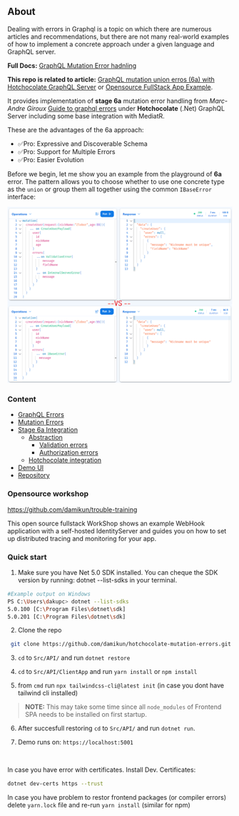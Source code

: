 ## About

Dealing with errors in Graphql is a topic on which there are numerous articles and recommendations, but there are not many real-world examples of how to implement a concrete approach under a given language and GraphQL server.

**Full Docs:** [GraphQL Mutation Error hadnling](https://github.com/damikun/hotchocolate-mutation-errors/blob/main/Doc/MutationErrors.md)

**This repo is related to article:** [GraphQL mutation union erros (6a) with Hotchocolate GraphQL Server](https://github.com/damikun/hotchocolate-mutation-errors/blob/main/Doc/MutationErrors.md) or [Opensource FullStack App Example](https://github.com/damikun/trouble-training).

It provides implementation of **stage 6a** mutation error handling from *Marc-Andre Giroux* [Guide to graphql errors](https://productionreadygraphql.com/2020-08-01-guide-to-graphql-errors) under **Hotchocolate** (.Net) GraphQL Server including some base integration with MediatR.

These are the advantages of the 6a approach:
- ✅Pro: Expressive and Discoverable Schema
- ✅Pro: Support for Multiple Errors
- ✅Pro: Easier Evolution

Before we begin, let me show you an example from the playground of **6a** error. The pattern allows you to choose whether to use one concrete type as the `union` or group them all together using the common `IBaseError` interface:

![Hotchocolate 6a example comparing union vs shared interface query aproach](./Doc/Assets/union_vs_shared_error_interface_graphql_errors.png "Hotchocolate 6a example comparing union vs shared interface query aproach")

### Content

- [GraphQL Errors](https://github.com/damikun/hotchocolate-mutation-errors/blob/main/Doc/MutationErrors.md#graphql-errors)
- [Mutation Errors](https://github.com/damikun/hotchocolate-mutation-errors/blob/main/Doc/MutationErrors.md#mutation-errors)
- [Stage 6a Integration](https://github.com/damikun/hotchocolate-mutation-errors/blob/main/Doc/MutationErrors.md#stage-6a-integration)
    - [Abstraction](https://github.com/damikun/hotchocolate-mutation-errors/blob/main/Doc/MutationErrors.md#stage-6a-integration)
        - [Validation errors](https://github.com/damikun/hotchocolate-mutation-errors/blob/main/Doc/MutationErrors.md#validation-errors)
        - [Authorization errors](https://github.com/damikun/hotchocolate-mutation-errors/blob/main/Doc/MutationErrors.md#authorization-errors)
    - [Hotchocolate integration](https://github.com/damikun/hotchocolate-mutation-errors/blob/main/Doc/MutationErrors.md#hotchocolate-integration)
- [Demo UI](https://github.com/damikun/hotchocolate-mutation-errors/blob/main/Doc/MutationErrors.md#hotchocolate-integration)
- [Repository](https://github.com/damikun/hotchocolate-mutation-errors/blob/main/Doc/MutationErrors.md#repository)


### Opensource workshop

https://github.com/damikun/trouble-training

This open source fullstack WorkShop shows an example WebHook application with a self-hosted IdentityServer and guides you on how to set up distributed tracing and monitoring for your app.

### Quick start

1) Make sure you have Net 5.0 SDK installed. You can cheque the SDK version by running: dotnet --list-sdks in your terminal.

```sh
#Example output on Windows
PS C:\Users\dakupc> dotnet --list-sdks
5.0.100 [C:\Program Files\dotnet\sdk]
5.0.201 [C:\Program Files\dotnet\sdk]
```

2) Clone the repo

```sh
 git clone https://github.com/damikun/hotchocolate-mutation-errors.git
```

3) `cd` to `Src/API/` and run `dotnet restore`

4) `cd` to `Src/API/ClientApp` and run `yarn install` or `npm install`

5) from `cmd` run `npx tailwindcss-cli@latest init` (in case you dont have tailwind cli installed)

>**NOTE:** This may take some time since all `node_modules` of Frontend SPA needs to be installed on first startup.

6) After succesfull restoring `cd` to `Src/API/` and run `dotnet run`.


7) Demo runs on: `https://localhost:5001`

</br>

In case you have error with certificates. Install Dev. Certificates:

```sh
dotnet dev-certs https --trust
```

In case you have problem to restor frontend packages (or compiler errors) delete `yarn.lock` file and re-run `yarn install` (similar for npm)